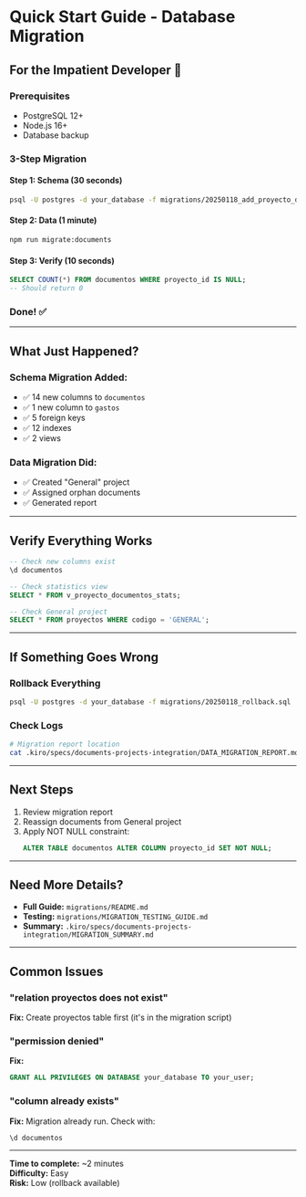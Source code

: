 # Quick Start Guide - Database Migration

## For the Impatient Developer 🚀

### Prerequisites
- PostgreSQL 12+
- Node.js 16+
- Database backup

### 3-Step Migration

#### Step 1: Schema (30 seconds)
```bash
psql -U postgres -d your_database -f migrations/20250118_add_proyecto_documents_integration.sql
```

#### Step 2: Data (1 minute)
```bash
npm run migrate:documents
```

#### Step 3: Verify (10 seconds)
```sql
SELECT COUNT(*) FROM documentos WHERE proyecto_id IS NULL;
-- Should return 0
```

### Done! ✅

---

## What Just Happened?

### Schema Migration Added:
- ✅ 14 new columns to `documentos`
- ✅ 1 new column to `gastos`
- ✅ 5 foreign keys
- ✅ 12 indexes
- ✅ 2 views

### Data Migration Did:
- ✅ Created "General" project
- ✅ Assigned orphan documents
- ✅ Generated report

---

## Verify Everything Works

```sql
-- Check new columns exist
\d documentos

-- Check statistics view
SELECT * FROM v_proyecto_documentos_stats;

-- Check General project
SELECT * FROM proyectos WHERE codigo = 'GENERAL';
```

---

## If Something Goes Wrong

### Rollback Everything
```bash
psql -U postgres -d your_database -f migrations/20250118_rollback.sql
```

### Check Logs
```bash
# Migration report location
cat .kiro/specs/documents-projects-integration/DATA_MIGRATION_REPORT.md
```

---

## Next Steps

1. Review migration report
2. Reassign documents from General project
3. Apply NOT NULL constraint:
   ```sql
   ALTER TABLE documentos ALTER COLUMN proyecto_id SET NOT NULL;
   ```

---

## Need More Details?

- **Full Guide:** `migrations/README.md`
- **Testing:** `migrations/MIGRATION_TESTING_GUIDE.md`
- **Summary:** `.kiro/specs/documents-projects-integration/MIGRATION_SUMMARY.md`

---

## Common Issues

### "relation proyectos does not exist"
**Fix:** Create proyectos table first (it's in the migration script)

### "permission denied"
**Fix:** 
```sql
GRANT ALL PRIVILEGES ON DATABASE your_database TO your_user;
```

### "column already exists"
**Fix:** Migration already run. Check with:
```sql
\d documentos
```

---

**Time to complete:** ~2 minutes  
**Difficulty:** Easy  
**Risk:** Low (rollback available)
